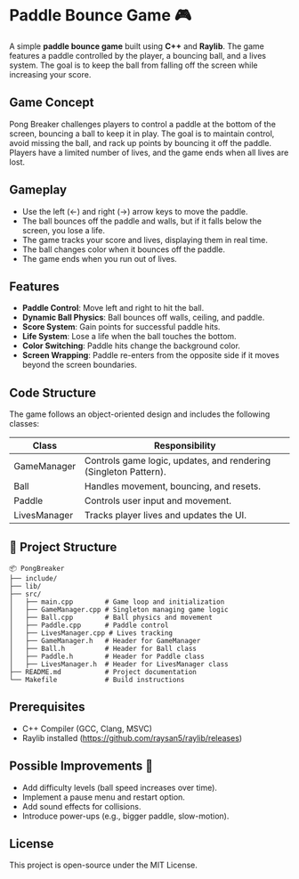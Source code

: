 # Paddle Bounce Game 🎮

A simple **paddle bounce game** built using **C++** and **Raylib**. The game features a paddle controlled by the player, a bouncing ball, and a lives system. The goal is to keep the ball from falling off the screen while increasing your score.

## Game Concept
Pong Breaker challenges players to control a paddle at the bottom of the screen, bouncing a ball to keep it in play. The goal is to maintain control, avoid missing the ball, and rack up points by bouncing it off the paddle. Players have a limited number of lives, and the game ends when all lives are lost.

## Gameplay
* 	Use the left (←) and right (→) arrow keys to move the paddle.
* 	The ball bounces off the paddle and walls, but if it falls below the screen, you lose a life.
* 	The game tracks your score and lives, displaying them in real time.
* 	The ball changes color when it bounces off the paddle.
* 	The game ends when you run out of lives.

## Features

* **Paddle Control**: Move left and right to hit the ball.
* **Dynamic Ball Physics**: Ball bounces off walls, ceiling, and paddle.
* **Score System**: Gain points for successful paddle hits.
* **Life System**: Lose a life when the ball touches the bottom.
* **Color Switching**: Paddle hits change the background color.
* **Screen Wrapping**: Paddle re-enters from the opposite side if it moves beyond the screen boundaries.

## Code Structure

The game follows an object-oriented design and includes the following classes:


Class | Responsibility 
--- | --- | 
GameManager | Controls game logic, updates, and rendering (Singleton Pattern).
Ball | Handles movement, bouncing, and resets.
Paddle | Controls user input and movement.
LivesManager | Tracks player lives and updates the UI.

## 📂 Project Structure

    📦 PongBreaker
    ├── include/
    ├── lib/
    ├── src/
    │   ├── main.cpp        # Game loop and initialization
    │   ├── GameManager.cpp # Singleton managing game logic
    │   ├── Ball.cpp        # Ball physics and movement
    │   ├── Paddle.cpp      # Paddle control
    │   ├── LivesManager.cpp # Lives tracking
    │   ├── GameManager.h   # Header for GameManager
    │   ├── Ball.h          # Header for Ball class
    │   ├── Paddle.h        # Header for Paddle class
    │   ├── LivesManager.h  # Header for LivesManager class
    ├── README.md           # Project documentation
    └── Makefile            # Build instructions
## Prerequisites
* 	C++ Compiler (GCC, Clang, MSVC)
* 	Raylib installed (https://github.com/raysan5/raylib/releases)



## Possible Improvements 🚀

* 	Add difficulty levels (ball speed increases over time).
* 	Implement a pause menu and restart option.
* 	Add sound effects for collisions.
* 	Introduce power-ups (e.g., bigger paddle, slow-motion).

## License

This project is open-source under the MIT License.